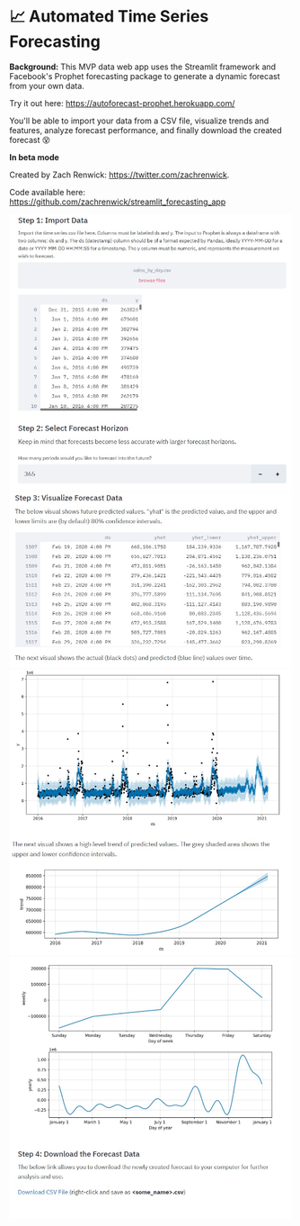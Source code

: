 # 📈 Automated Time Series Forecasting

**Background:** This MVP data web app uses the Streamlit framework and Facebook's Prophet forecasting package to generate a dynamic forecast from your own data. 

Try it out here: https://autoforecast-prophet.herokuapp.com/

You'll be able to import your data from a CSV file, visualize trends and features, analyze forecast performance, and finally download the created forecast 😵

**In beta mode**

Created by Zach Renwick: https://twitter.com/zachrenwick.

Code available here: https://github.com/zachrenwick/streamlit_forecasting_app

![Screenshot1](/images/screenshot1.jpg)
![Screenshot2](/images/screenshot2.jpg)
![Screenshot3](/images/screenshot3.jpg)
![Screenshot4](/images/screenshot4.jpg)
